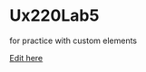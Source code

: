 # Ux220Lab5
for practice with custom elements

[Edit here](https://diy-pwa.dev/~/gh/camsmida02/Ux220Lab5)
